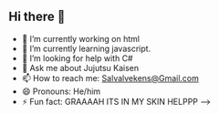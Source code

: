 ## Hi there 👋


- 🔭 I’m currently working on html
- 🌱 I’m currently learning javascript.
- 🤔 I’m looking for help with C#
- 💬 Ask me about Jujutsu Kaisen
- 📫 How to reach me: Salvalvekens@Gmail.com
- 😄 Pronouns: He/him
- ⚡ Fun fact: GRAAAAH ITS IN MY SKIN HELPPP
-->
